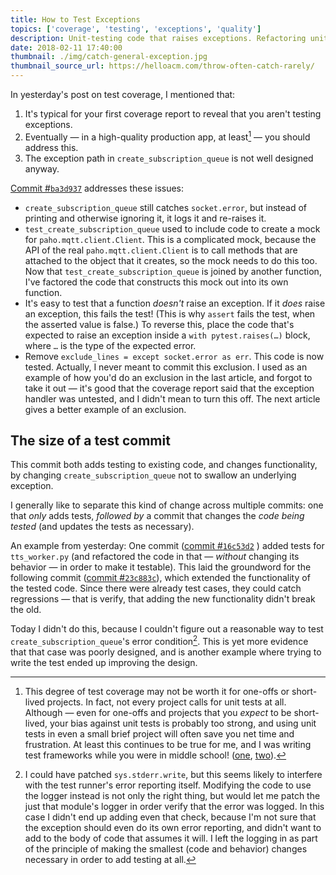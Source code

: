 ```yaml
---
title: How to Test Exceptions
topics: ['coverage', 'testing', 'exceptions', 'quality']
description: Unit-testing code that raises exceptions. Refactoring unit tests. Adding tests before you extend and refactor code.
date: 2018-02-11 17:40:00
thumbnail: ./img/catch-general-exception.jpg
thumbnail_source_url: https://helloacm.com/throw-often-catch-rarely/
---
```


In yesterday's post on test coverage, I mentioned that:

1. It's typical for your first coverage report to reveal that you aren't testing exceptions.
2. Eventually — in a high-quality production app, at least[^1] — you should address this.
3. The exception path in `create_subscription_queue` is not well designed anyway.

[Commit #`ba3d937`](https://github.com/olinlibrary/bear-as-a-service/commit/ba3d937) addresses these issues:

* `create_subscription_queue` still catches `socket.error`, but instead of printing and otherwise ignoring it, it logs it and re-raises it.
* `test_create_subscription_queue` used to include code to create a mock for `paho.mqtt.client.Client`. This is a complicated mock, because the API of the real `paho.mqtt.client.Client` is to call methods that are attached to the object that it creates, so the mock needs to do this too. Now that `test_create_subscription_queue` is joined by another function, I've factored the code that constructs this mock out into its own function.
* It's easy to test that a function *doesn't* raise an exception. If it *does* raise an exception, this fails the test! (This is why `assert` fails the test, when the asserted value is false.) To reverse this, place the code that's expected to raise an exception inside a `with pytest.raises(…)` block, where `…` is the type of the expected error.
* Remove `exclude_lines = except socket.error as err`. This code is now tested. Actually, I never meant to commit this exclusion. I used as an example of how you'd do an exclusion in the last article, and forgot to take it out — it's good that the coverage report said that the exception handler was untested, and I didn't mean to turn this off. The next article gives a better example of an exclusion.

## The size of a test commit

This commit both adds testing to existing code, and changes functionality, by changing `create_subscription_queue` not to swallow an underlying exception.

I generally like to separate this kind of change across multiple commits: one that *only* adds tests, *followed by* a commit that changes the *code being tested* (and updates the tests as necessary).

An example from yesterday: One commit ([commit #`16c53d2`](https://github.com/olinlibrary/bear-as-a-service/commit/16c53d2) ) added tests for `tts_worker.py` (and refactored the code in that — *without* changing its behavior — in order to make it testable). This laid the groundword for the following commit ([commit #`23c883c`](https://github.com/olinlibrary/bear-as-a-service/commit/23c883c)), which extended the functionality of the tested code. Since there were already test cases,  they could catch regressions — that is verify, that adding the new functionality didn't break the old.

Today I didn't do this, because I couldn't figure out a reasonable way to test `create_subscription_queue`'s error condition[^2]. This is yet more evidence that that case was poorly designed, and is another example where trying to write the test ended up improving the design.

[^1]: This degree of test coverage may not be worth it for one-offs or short-lived projects. In fact, not every project calls for unit tests at all. Although — even for one-offs and projects that you *expect* to be short-lived, your bias against unit tests is probably too strong, and using unit tests in even a small brief project will often save you net time and frustration. At least this continues to be true for me, and I was writing test frameworks while you were in middle school! ([one](https://github.com/osteele/lztestkit), [two](https://github.com/osteele/cl-spec)).
[^2]: I could have patched `sys.stderr.write`, but this seems likely to interfere with the test runner's error reporting itself. Modifying the code to use the logger instead is not only the right thing, but would let me patch the just that module's logger in order verify that the error was logged. In this case I didn't end up adding even that check, because I'm not sure that the exception should even do its own error reporting, and didn't want to add to the body of code that assumes it will. I left the logging in as part of the principle of making the smallest (code and behavior) changes necessary in order to add testing at all.
